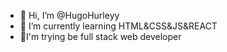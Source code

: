 - 👋 Hi, I’m @HugoHurleyy
- 🌱 I’m currently learning HTML&CSS&JS&REACT
- 🌱I'm trying be full stack web developer

